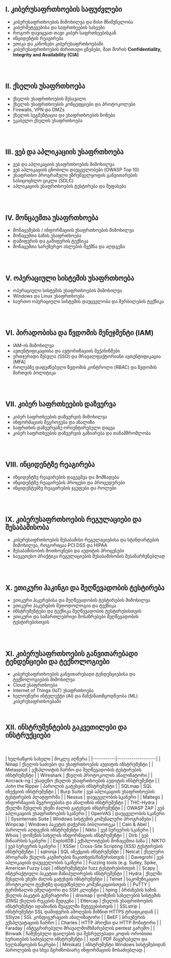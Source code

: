 ## I. კიბერუსაფრთხოების საფუძვლები

  - კიბერუსაფრთხოების მიმოხილვა და მისი მნიშვნელობა
  - კიბერშეტევებისა და საფრთხეების სახეები
  - როგორ დავიცვათ თავი კიბერ საფრთხეებისგან
  - ინციდენტის რეაგირება
  - ეთიკა და კანონები კიბერუსაფრთხოებაში
  - კიბერუსაფრთხოების ძირითადი ცნებები, მათ შორის **Confidentiality, Integrity and Availability (CIA)**


<br /><br />

## II. ქსელის უსაფრთხოება

  - ქსელის უსაფრთხოების შესავალი
  - ქსელის უსაფრთხოების კონცეფციები და პროტოკოლები
  - Firewalls, VPN და DMZs
  - ქსელის სეგმენტაცია და უსაფრთხოების ზონები
  - უკაბელო ქსელის უსაფრთხოება

<br /><br />

## III. ვებ და აპლიკაციის უსაფრთხოება

  - ვებ და აპლიკაციის უსაფრთხოების მიმოხილვა
  - ვებ აპლიკაციის ცნობილი დაუცველობები (OWASP Top 10)
  - უსაფრთხო პროგრამული უზრუნველყოფის განვითარების სასიცოცხლო ციკლი (SDLC)
  - აპლიკაციის უსაფრთხოების ტესტირება და შეფასება

<br /><br />

## IV. მონცაემთა უსაფრთხოება

  - მონაცემების / ინფორმაციის უსაფრთხოების მიმოხილვა
  - მონაცემთა ბაზის უსაფრთხოება
  - დაშიფვრის და გაშიფვრის ტექნიკა
  - მონაცემთა სარეზერვო ასლების შექმნა და აღდგენა

<br /><br />

## V. ოპერაციული სისტემის უსაფრთხოება
  
  - ოპერაციული სისტემის უსაფრთხოების მიმოხილვა
  - Windows და Linux უსაფრთხოება
  - საერთო ოპერაციული სისტემის დაუცველობა და შერბილების ტექნიკა

<br /><br />

## VI. პირადობისა და წვდომის მენეჯმენტი (IAM)
  - IAM-ის მიმოხილვა
  - ავთენტიფიკაციისა და ავტორიზაციის მექანიზმები
  - ერთჯერადი შესვლა (SSO) და მრავალფაქტორიანი ავთენტიფიკაცია (MFA)
  - როლებზე დაფუძნებული წვდომის კონტროლი (RBAC) და წვდომის მართვის პოლიტიკა

<br /><br />

## VII. კიბერ საფრთხეების დაზვერვა

  - კიბერ საფრთხეების დაზვერვის მიმოხილვა
  - ინფორმაციის შეგროვება და ანალიზი
  - საფრთხის დაზვერვაზე ორიენტირებული დაცვა
  - კიბერ საფრთხეების დაზვერვის გაზიარება და თანამშრომლობა


<br /><br />

## VIII. ინციდენტზე რეაგირება

  - ინციდენტზე რეაგირების დაგეგმვა და მომზადება
  - ინციდენტზე რეაგირების პროცესი და პროცედურები
  - ინციდენტებზე რეაგირების ჯგუფები და როლები

<br /><br />

## IX. კიბერუსაფრთხოების რეგულაციები და შესაბამისობა

  - კიბერუსაფრთხოების შესაბამისი რეგულაციებისა და სტანდარტების მიმოხილვა, როგორიცაა PCI DSS და HIPAA
  - შესაბამისობის მოთხოვნები და აუდიტის პროცესები
  - საუკეთესო პრაქტიკა რეგულაციების შესაბამისობის შესანარჩუნებლად


<br /><br />

## X. ეთიკური ჰაკინგი და შეღწევადობის ტესტირება

  - ეთიკური ჰაკერებისა და შეღწევადობის ტესტირების მიმოხილვა
  - ეთიკური ჰაკერების მეთოდოლოგია და ტექნიკა
  - ინსტრუმენტები და ტექნიკა შეღწევადობის ტესტირებისთვის
  - ეთიკური და სამართლებრივი მოსაზრებები შეღწევადობის ტესტირებისთვის


<br /><br />

## XI. კიბერუსაფრთხოების განვითარებადი ტენდენციები და ტექნოლოგიები

  - კიბერუსაფრთხოების განვითარებადი ტენდენციებისა და ტექნოლოგიების მიმოხილვა
  - Cloud უსაფრთხოება
  - Internet of Things (IoT) უსაფრთხოება
  - ხელოვნური ინტელექტი (AI) და მანქანათმცოდნეობა (ML) კიბერუსაფრთხოებაში

<br />

## XII. ინსტრუმენტების გაკვეთილები და ინსტრუქციები
  <br /><br />
| ხელსაწყოს სახელი | მოკლე აღწერა |
|-----------|-------------------|
| Nmap | ქსელის საძიებო და უსაფრთხოების აუდიტის ინსტრუმენტი |
| Metasploit | ექსპლოიტის ჩარჩო და შეღწევადობის ტესტირების ინსტრუმენტი |
| Wireshark | ქსელის პროტოკოლის ანალიზატორი |
| Aircrack-ng | უსადენო ქსელის უსაფრთხოების აუდიტის ინსტრუმენტი |
| John the Ripper | პაროლის გატეხვის ინსტრუმენტი |
| SQLmap | SQL ინექციის ინსტრუმენტი |
| Burp Suite | ვებ აპლიკაციის უსაფრთხოების ტესტირების პლატფორმა |
| Nessus | დაუცველობის სკანერი |
| Maltego | ინფორმაციის შეგროვებისა და ანალიზის ინსტრუმენტი |
| THC-Hydra | ქსელში შესვლის უხეში ძალის გატეხვის ინსტრუმენტი |
| OWASP ZAP | ვებ აპლიკაციის უსაფრთხოების სკანერი |
| OpenVAS | დაუცველობის სკანერი |
| Sysinternals Suite | Windows სისტემის კომუნალური პროგრამები |
| Winpcap | Windows პაკეტის დაჭერის ბიბლიოთეკა |
| Cain & Abel | პაროლის აღდგენის ინსტრუმენტი |
| Nikto | ვებ სერვერის სკანერი |
| Whois | დომენის სახელის ინფორმაციის ინსტრუმენტი |
| Dirb | ვებ შინაარსის სკანერი |
| ExploitDB | ექსპლოიტების მონაცემთა ბაზა |
| NIKTO | ვებ სერვერის სკანერი |
| XSSer | Cross-Site Scripting (XSS) ტესტირების ინსტრუმენტი |
| sqlninja | SQL ინექციის ინსტრუმენტი |
| Netcat | ქსელური პროგრამა ქსელის კავშირების წაკითხვის/ჩაწერისთვის |
| Davegrohl | ვებ აპლიკაციის დაუცველობის სკანერი |
| Fuzzing tools (e.g. Sulley, Spike, American Fuzzy Lop) | ინსტრუმენტები fuzz ტესტირებისთვის |
| Scapy | ინტერაქტიული პაკეტით მანიპულირების ინსტრუმენტი |
| Hydra | ქსელში შესვლის უხეში ძალის გატეხვის ინსტრუმენტი |
| Telnet | საკომუნიკაციო პროტოკოლი ტექსტზე დაფუძნებული კომუნიკაციისთვის |
| PuTTY | ტერმინალის ემულატორი და SSH კლიენტი |
| hping | ბრძანების ხაზის ქსელის პაკეტის გენერატორი |
| dnsmap | დომენის სახელების სისტემის (DNS) ქსელის რუკების შედგენა |
| Ettercap | ქსელის უსაფრთხოების ინსტრუმენტი ადამიანის შუაგულში შეტევებისთვის |
| SSLstrip | ინსტრუმენტი SSL დაშიფვრის ამოღების მიზნით HTTPS ტრაფიკიდან |
| SSlyze | SSL კონფიგურაციის ანალიზატორი |
| BeEF | ბრაუზერის ექსპლუატაციის ჩარჩო |
| Charles | HTTP პროქსი და HTTP მონიტორი |
| Faraday | ინტეგრირებული მრავალმომხმარებლის pentest გარემო |
| Binwalk | ჩაშენებული ფაილების და შესრულებადი კოდის ორობითი სურათების საძიებელი ინსტრუმენტი |
| xpdf | PDF მაყურებელი და ხელსაწყოების ნაკრები |
| Mimikatz | ინსტრუმენტი Windows სისტემებიდან პაროლების და სხვა მგრძნობიარე ინფორმაციის მოსაძიებლად |
